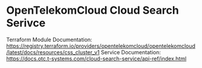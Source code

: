 # OpenTelekomCloud Cloud Search Serivce

Terraform Module Documentation: https://registry.terraform.io/providers/opentelekomcloud/opentelekomcloud/latest/docs/resources/css_cluster_v1
Service Documentation: https://docs.otc.t-systems.com/cloud-search-service/api-ref/index.html